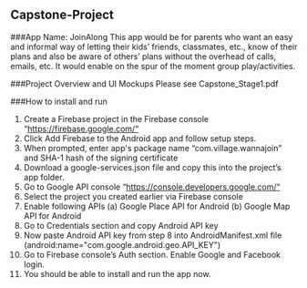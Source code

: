 ## Capstone-Project
###App Name: JoinAlong
This app would be for parents who want an easy and informal way of letting their kids’ friends, classmates, etc., know of their plans and also be aware of others’ plans without the overhead of calls, emails, etc. It would enable on the spur of the moment group play/activities.

###Project Overview and UI Mockups
Please see Capstone_Stage1.pdf

###How to install and run
1. Create a Firebase project in the Firebase console “https://firebase.google.com/“
2. Click Add Firebase to the Android app and follow setup steps. 
3. When prompted, enter app's package name “com.village.wannajoin” and SHA-1 hash of the signing certificate 
4. Download a google-services.json file and copy this into the project’s app folder.
5. Go to Google API console “https://console.developers.google.com/“
6. Select the project you created earlier via Firebase console
7. Enable following APIs (a) Google Place API for Android (b) Google Map API for Android
8. Go to Credentials section and copy Android API key
9. Now paste Android API key from step 8 into AndroidManifest.xml file (android:name="com.google.android.geo.API_KEY")
10. Go to Firebase console’s Auth section. Enable Google and Facebook login.
11. You should be able to install and run the app now. 




